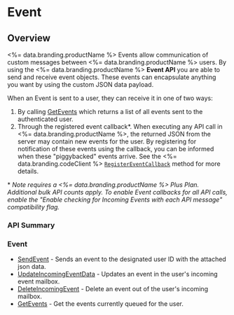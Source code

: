 # Event
## Overview



<%= data.branding.productName %> Events allow communication of custom messages between <%= data.branding.productName %> users. By using the <%= data.branding.productName %> **Event API** you are able to send and receive event objects. These events can encapsulate anything you want by using the custom JSON data payload.

When an Event is sent to a user, they can receive it in one of two ways:

1. By calling [GetEvents](/api/capi/event/getevents) which returns a list of all events sent to the authenticated user.
2. Through the registered event callback*. When executing any API call in <%= data.branding.productName %>, the returned JSON from the server may contain new events for the user. By registering for notification of these events using the callback, you can be informed when these "piggybacked" events arrive. See the <%= data.branding.codeClient %> [<code>RegisterEventCallback</code>](/api/capi/client/registereventcallback) method for more details.

\* *Note requires a <%= data.branding.productName %> Plus Plan. Additional bulk API counts apply. To enable Event callbacks for all API calls, enable the "Enable checking for Incoming Events with each API message" compatibility flag.*

### API Summary

### Event

* [SendEvent](/api/capi/event/sendevent) - Sends an event to the designated user ID with the attached json data.
* [UpdateIncomingEventData](/api/capi/event/updateincomingeventdata) - Updates an event in the user's incoming event mailbox.
* [DeleteIncomingEvent](/api/capi/event/deleteincomingevent) - Delete an event out of the user's incoming mailbox.
* [GetEvents](/api/capi/event/getevents) - Get the events currently queued for the user.


<DocCardList />